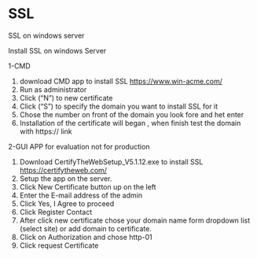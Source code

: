 # SSL
SSL on windows server

Install SSL on windows Server

1-CMD

1.	download CMD app to install SSL https://www.win-acme.com/
3.	Run as administrator
4.	Click (“N”) to new certificate
5.	Click (“S”) to specify the domain you want to install SSL for it 
6.	Chose the number on front of the domain you look fore and het enter
7.	Installation of the certificate will began , when finish test the domain with https:// link 

2-GUI APP for evaluation not for production

1.	Download CertifyTheWebSetup_V5.1.12.exe to install SSL  https://certifytheweb.com/
2.	Setup the app on the server.
3.	Click New Certificate button up on the left 
4.	Enter the E-mail address of the admin
5.	Click Yes, I Agree to proceed 
6.	Click Register Contact
7.	After click new certificate chose your domain name form dropdown list (select site) or add domain to certificate.
8.	Click on Authorization and chose http-01
9.	Click request Certificate
